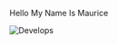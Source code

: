 Hello My Name Is Maurice

![Develops](https://github.com/<Mawa-Jr>/<develops>/actions/workflows/main.yml/badge.svg)
